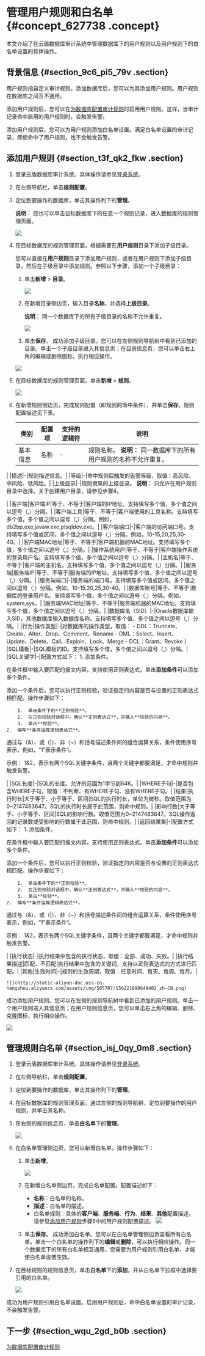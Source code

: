 # 管理用户规则和白名单 {#concept_627738 .concept}

本文介绍了在云盾数据库审计系统中管理数据库下的用户规则以及用户规则下的白名单设置的具体操作。

## 背景信息 {#section_9c6_pi5_79v .section}

用户规则指自定义审计规则。添加数据库后，您可以为其添加用户规则。用户规则在数据库之间互不通用。

添加用户规则后，您可以在[为数据库配置审计规则](cn.zh-CN/用户指南（C100）/规则配置/为数据库配置审计规则.md#)时启用用户规则。这样，当审计记录命中启用的用户规则时，会触发告警。

添加用户规则后，您可以为用户规则添加白名单设置。满足白名单设置的审计记录，即使命中了用户规则，也不会触发告警。

## 添加用户规则 {#section_t3f_qk2_fkw .section}

1.  登录云盾数据库审计系统。具体操作请参见[登录系统](cn.zh-CN/用户指南（C100）/登录系统.md#)。
2.  在左侧导航栏，单击**规则配置**。
3.  定位到要操作的数据库，单击其操作列下的**管理**。

    **说明：** 您也可以单击目标数据库下的任意一个规则记录，进入数据库的规则管理页面。

    ![](http://static-aliyun-doc.oss-cn-hangzhou.aliyuncs.com/assets/img/475478/156221898549388_zh-CN.png)

4.  在目标数据库的规则管理页面，根据需要在**用户规则**目录下添加子级目录。

    您可以直接在**用户规则**目录下添加用户规则，或者在用户规则下添加子级目录，然后在子级目录中添加规则。参照以下步骤，添加一个子级目录：

    1.  单击**新增** \> **目录**。

        ![](http://static-aliyun-doc.oss-cn-hangzhou.aliyuncs.com/assets/img/505707/156221898549399_zh-CN.png)

    2.  在新增目录侧边页，输入目录**名称**，并选择**上级目录**。

        **说明：** 同一个数据库下的所有子级目录的名称不允许重复。

        ![](http://static-aliyun-doc.oss-cn-hangzhou.aliyuncs.com/assets/img/505707/156221898649400_zh-CN.png)

    3.  单击**保存**。
    成功添加子级目录。您可以在左侧规则导航树中看到已添加的目录。单击一个子级目录进入其信息页；在目录信息页，您可以单击右上角的编辑或删除图标，执行相应操作。

    ![](http://static-aliyun-doc.oss-cn-hangzhou.aliyuncs.com/assets/img/505707/156221898649428_zh-CN.png)

5.  在目标数据库的规则管理页面，单击**新增** \> **规则**。

    ![](http://static-aliyun-doc.oss-cn-hangzhou.aliyuncs.com/assets/img/505707/156221898649401_zh-CN.png)

6.  在新增规则侧边页，完成规则配置（即规则的命中条件），并单击**保存**。规则配置描述见下表。

    |类别|配置项|支持的逻辑符|说明|
    |--|---|------|--|
    |基本信息|名称|-|规则名称。 **说明：** 同一数据库下的所有用户规则的名称不允许重复。

 |
    |描述|-|规则描述信息。|
    |等级|-|命中规则后触发的告警等级，取值：高风险、中风险、低风险。|
    |上级目录|-|规则隶属的上级目录。 **说明：** 只允许在用户规则目录中选择。关于创建用户目录，请参见步骤4。

 |
    |客户端|客户端IP|等于、不等于|客户端的IP地址。支持填写多个值，多个值之间以逗号（,）分隔。|
    |客户端工具|等于、不等于|客户端使用的工具名称。支持填写多个值，多个值之间以逗号（,）分隔。例如，db2bp.exe,javaw.exe,plsqldev.exe。|
    |客户端端口|-|客户端的访问端口号。支持填写多个值或区间，多个值之间以逗号（,）分隔。例如，10-15,20,25,30-40。|
    |客户端MAC地址|等于、不等于|客户端机器的MAC地址。支持填写多个值，多个值之间以逗号（,）分隔。|
    |操作系统用户|等于、不等于|客户端操作系统的登录用户名。支持填写多个值，多个值之间以逗号（,）分隔。|
    |主机名|等于、不等于|客户端的主机名。支持填写多个值，多个值之间以逗号（,）分隔。|
    |服务端|服务端IP|等于、不等于|服务端的IP地址。支持填写多个值，多个值之间以逗号（,）分隔。|
    |服务端端口|-|服务端的端口号。支持填写多个值或区间，多个值之间以逗号（,）分隔。例如，10-15,20,25,30-40。|
    |数据库账号|等于、不等于|数据库的登录用户名。支持填写多个值，多个值之间以逗号（,）分隔。例如，system,sys。|
    |服务端MAC地址|等于、不等于|服务端机器的MAC地址。支持填写多个值，多个值之间以逗号（,）分隔。|
    |数据库名（SID）|-|Oracle数据库输入SID，其他数据库输入数据库名称。支持填写多个值，多个值之间以逗号（,）分隔。|
    |行为|操作类型|-|对数据库的操作类型，取值：     -   DDL：Truncate、Create、Alter、Drop、Comment、Rename
    -   DML：Select、Insert、Update、Delete、Call、Explain、Lock、Merge
    -   DCL：Grant、Revoke
 |
    |SQL模板|-|SQL模板的ID。支持填写多个值，多个值之间以逗号（,）分隔。|
    |SQL关键字|-|配置方式如下：     1.  添加条件。

在条件框中输入要匹配的报文内容，支持使用正则表达式。单击**添加条件**可以添加多个条件。

添加一个条件后，您可以执行正则校验，验证指定的内容是否与设置的正则表达式相匹配。操作步骤如下：

        1.  单击条件下的**正则校验**。
        2.  在正则校验对话框中，确认**正则表达式**，并输入**校验的内容**。
        3.  单击**校验**。
    2.  编写**条件运算逻辑表达式**。

通过与（&）、或（|）、非（~）和括号描述条件间的组合运算关系，条件使用序号表示，例如，“1”表示条件1。

示例： 1&2，表示有两个SQL关键字条件，且两个关键字都要满足，才命中规则并触发告警。

 |
    |SQL长度|-|SQL的长度。允许的范围为1字节到64K。|
    |WHERE子句|-|是否包含WHERE子句，取值：不判断、有WHERE子句、没有WHERE子句。|
    |结果|执行时长|大于等于、小于等于、区间|SQL的执行时长，单位为微秒。取值范围为0~2147483647。SQL的执行时长属于此范围，则命中规则。|
    |影响行数|大于等于、小于等于、区间|SQL的影响行数。取值范围为0~2147483647。SQL操作返回的记录数或受影响的行数属于此范围，则命中规则。|
    |返回结果集|-|配置方式如下：     1.  添加条件。

在条件框中输入要匹配的报文内容，支持使用正则表达式。单击**添加条件**可以添加多个条件。

添加一个条件后，您可以执行正则校验，验证指定的内容是否与设置的正则表达式相匹配。操作步骤如下：

        1.  单击条件下的**正则校验**。
        2.  在正则校验对话框中，确认**正则表达式**，并输入**校验的内容**。
        3.  单击**校验**。
    2.  编写**条件运算逻辑表达式**。

通过与（&）、或（|）、非（~）和括号描述条件间的组合运算关系，条件使用序号表示，例如，“1”表示条件1。

示例： 1&2，表示有两个SQL关键字条件，且两个关键字都要满足，才命中规则并触发告警。

 |
    |执行状态|-|执行结果中包含的执行状态，取值：全部、成功、失败。|
    |执行结果描述|匹配、不匹配|执行结果中包含的关键词，支持以正则表达式的方式进行匹配。|
    |其他|生效时间|-|规则的生效周期，取值：任意时间、每天、每周、每月。|

    ![](http://static-aliyun-doc.oss-cn-hangzhou.aliyuncs.com/assets/img/505707/156221898649402_zh-CN.png)


成功添加用户规则。您可以在左侧的规则导航树中看到已添加的用户规则。单击一个用户规则进入其信息页；在用户规则信息页，您可以单击右上角的编辑、删除、克隆图标，执行相应操作。

![](http://static-aliyun-doc.oss-cn-hangzhou.aliyuncs.com/assets/img/505707/156221898649429_zh-CN.png)

## 管理规则白名单 {#section_isj_0qy_0m8 .section}

1.  登录云盾数据库审计系统。具体操作请参见[登录系统](cn.zh-CN/用户指南（C100）/登录系统.md#)。
2.  在左侧导航栏，单击**规则配置**。
3.  定位到要操作的数据库，单击其操作列下的**管理**。
4.  在目标数据库的规则管理页面，通过左侧的规则导航树，定位到要操作的用户规则，并单击其名称。
5.  在右侧的规则信息页，单击**白名单**下的**管理**。

    ![](http://static-aliyun-doc.oss-cn-hangzhou.aliyuncs.com/assets/img/505707/156221898749406_zh-CN.png)

6.  在白名单管理侧边页，您可以新增白名单。操作步骤如下：

    1.  单击**新增**。

        ![](http://static-aliyun-doc.oss-cn-hangzhou.aliyuncs.com/assets/img/505707/156221898749407_zh-CN.png)

    2.  在新增白名单侧边页，完成白名单配置。配置描述如下：

        -   **名称**：白名单的名称。
        -   **描述**：白名单的描述。
        -   白名单规则：具体的**客户端**、**服务端**、**行为**、**结果**、**其他**配置描述，请参见[添加用户规则](#section_t3f_qk2_fkw)步骤6中的用户规则配置描述。
        ![](http://static-aliyun-doc.oss-cn-hangzhou.aliyuncs.com/assets/img/505707/156221898749408_zh-CN.png)

    3.  单击**保存**。
    成功添加白名单。您可以在白名单管理侧边页查看所有白名单。单击一个白名单的操作列下的**编辑**或**删除**，可以执行相应操作。同一个数据库下的所有白名单相互通用，您需要为用户规则引用白名单，才能使白名单设置生效。

7.  在目标规则的规则信息页，单击**白名单**下的**添加**，并从白名单下拉框中选择要引用的白名单。

    ![](http://static-aliyun-doc.oss-cn-hangzhou.aliyuncs.com/assets/img/505707/156221898749409_zh-CN.png)


成功为用户规则引用白名单设置。启用用户规则后，命中白名单设置的审计记录，不会触发告警。

## 下一步 {#section_wqu_2gd_b0b .section}

 [为数据库配置审计规则](cn.zh-CN/用户指南（C100）/规则配置/为数据库配置审计规则.md#)

